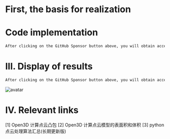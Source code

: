 #  First, the basis for realization 

#  Code implementation 

  ```python  
After clicking on the GitHub Sponsor button above, you will obtain access permissions to my private code repository ( https://github.com/slowlon/my_code_bar ) to view this blog code. By searching the code number of this blog, you can find the code you need, code number is: 2024020309574410843
  ```  
#  III. Display of results 

  ```python  
After clicking on the GitHub Sponsor button above, you will obtain access permissions to my private code repository ( https://github.com/slowlon/my_code_bar ) to view this blog code. By searching the code number of this blog, you can find the code you need, code number is: 2024020309574410843
  ```  
 ![avatar]( 94df5fe8410a4bae8f662b9273068d07.png) 

#  IV. Relevant links 

 [1] Open3D 计算点云凸包 [2] Open3D 计算点云模型的表面积和体积 [3] python点云处理算法汇总(长期更新版) 

